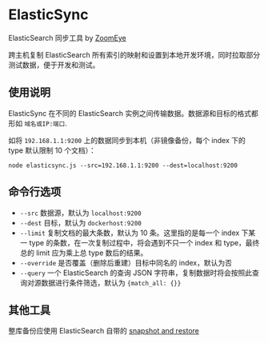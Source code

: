 # ElasticSync

ElasticSearch 同步工具 by [ZoomEye](http://www.zoomeye.org)

跨主机复制 ElasticSearch 所有索引的映射和设置到本地开发环境，同时拉取部分测试数据，便于开发和测试。

## 使用说明

ElasticSync 在不同的 ElasticSearch 实例之间传输数据。数据源和目标的格式都形如 `域名或IP:端口`.

如将 `192.168.1.1:9200` 上的数据同步到本机（非镜像备份，每个 index 下的 type 默认限制 10 个文档）：

    node elasticsync.js --src=192.168.1.1:9200 --dest=localhost:9200

## 命令行选项

- `--src` 数据源，默认为 `localhost:9200`
- `--dest` 目标，默认为 `dockerhost:9200`
- `--limit` 复制文档的最大条数，默认为 10 条。这里指的是每一个 index 下某一 type 的条数，在一次复制过程中，将会遇到不只一个 index 和 type，最终总的 limit 应为乘上总 type 数后的结果。
- `--override` 是否覆盖（删除后重建）目标中同名的 index，默认为否
- `--query` 一个 ElasticSearch 的查询 JSON 字符串，复制数据时将会按照此查询对源数据进行条件筛选，默认为 `{match_all: {}}`

## 其他工具

整库备份应使用 ElasticSearch 自带的 [snapshot and restore](http://www.elasticsearch.org/guide/en/elasticsearch/reference/current/modules-snapshots.html)